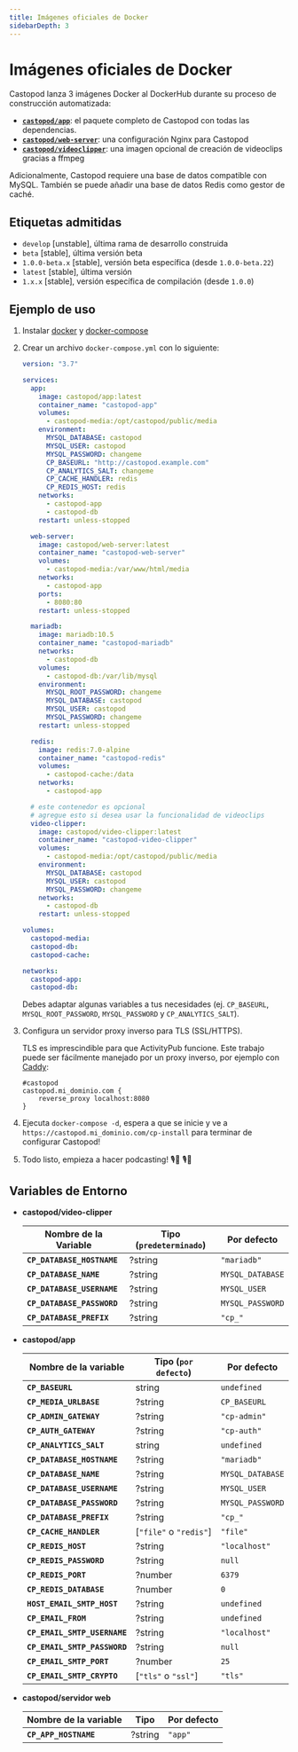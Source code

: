 ```yaml
---
title: Imágenes oficiales de Docker
sidebarDepth: 3
---
```


# Imágenes oficiales de Docker

Castopod lanza 3 imágenes Docker al DockerHub durante su proceso de construcción
automatizada:

- [**`castopod/app`**](https://hub.docker.com/r/castopod/app): el paquete
  completo de Castopod con todas las dependencias.
- [**`castopod/web-server`**](https://hub.docker.com/r/castopod/web-server): una
  configuración Nginx para Castopod
- [**`castopod/videoclipper`**](https://hub.docker.com/r/castopod/video-clipper):
  una imagen opcional de creación de videoclips gracias a ffmpeg

Adicionalmente, Castopod requiere una base de datos compatible con MySQL.
También se puede añadir una base de datos Redis como gestor de caché.

## Etiquetas admitidas

- `develop` [unstable], última rama de desarrollo construida
- `beta` [stable], última versión beta
- `1.0.0-beta.x` [stable], versión beta específica (desde `1.0.0-beta.22`)
- `latest` [stable], última versión
- `1.x.x` [stable], versión específica de compilación (desde `1.0.0`)

## Ejemplo de uso

1.  Instalar [docker](https://docs.docker.com/get-docker/) y
    [docker-compose](https://docs.docker.com/compose/install/)
2.  Crear un archivo `docker-compose.yml` con lo siguiente:

    ```yml
    version: "3.7"

    services:
      app:
        image: castopod/app:latest
        container_name: "castopod-app"
        volumes:
          - castopod-media:/opt/castopod/public/media
        environment:
          MYSQL_DATABASE: castopod
          MYSQL_USER: castopod
          MYSQL_PASSWORD: changeme
          CP_BASEURL: "http://castopod.example.com"
          CP_ANALYTICS_SALT: changeme
          CP_CACHE_HANDLER: redis
          CP_REDIS_HOST: redis
        networks:
          - castopod-app
          - castopod-db
        restart: unless-stopped

      web-server:
        image: castopod/web-server:latest
        container_name: "castopod-web-server"
        volumes:
          - castopod-media:/var/www/html/media
        networks:
          - castopod-app
        ports:
          - 8080:80
        restart: unless-stopped

      mariadb:
        image: mariadb:10.5
        container_name: "castopod-mariadb"
        networks:
          - castopod-db
        volumes:
          - castopod-db:/var/lib/mysql
        environment:
          MYSQL_ROOT_PASSWORD: changeme
          MYSQL_DATABASE: castopod
          MYSQL_USER: castopod
          MYSQL_PASSWORD: changeme
        restart: unless-stopped

      redis:
        image: redis:7.0-alpine
        container_name: "castopod-redis"
        volumes:
          - castopod-cache:/data
        networks:
          - castopod-app

      # este contenedor es opcional
      # agregue esto si desea usar la funcionalidad de videoclips
      video-clipper:
        image: castopod/video-clipper:latest
        container_name: "castopod-video-clipper"
        volumes:
          - castopod-media:/opt/castopod/public/media
        environment:
          MYSQL_DATABASE: castopod
          MYSQL_USER: castopod
          MYSQL_PASSWORD: changeme
        networks:
          - castopod-db
        restart: unless-stopped

    volumes:
      castopod-media:
      castopod-db:
      castopod-cache:

    networks:
      castopod-app:
      castopod-db:
    ```

    Debes adaptar algunas variables a tus necesidades (ej. `CP_BASEURL`,
    `MYSQL_ROOT_PASSWORD`, `MYSQL_PASSWORD` y `CP_ANALYTICS_SALT`).

3.  Configura un servidor proxy inverso para TLS (SSL/HTTPS).

    TLS es imprescindible para que ActivityPub funcione. Este trabajo puede ser
    fácilmente manejado por un proxy inverso, por ejemplo con
    [Caddy](https://caddyserver.com/):

    ```
    #castopod
    castopod.mi_dominio.com {
        reverse_proxy localhost:8080
    }
    ```

4.  Ejecuta `docker-compose -d`, espera a que se inicie y ve a
    `https://castopod.mi_dominio.com/cp-install` para terminar de configurar
    Castopod!

5.  Todo listo, empieza a hacer podcasting! 🎙️🚀 🎙️🚀

## Variables de Entorno

- **castopod/video-clipper**

  | Nombre de la Variable      | Tipo (`predeterminado`) | Por defecto      |
  | -------------------------- | ----------------------- | ---------------- |
  | **`CP_DATABASE_HOSTNAME`** | ?string                 | `"mariadb"`      |
  | **`CP_DATABASE_NAME`**     | ?string                 | `MYSQL_DATABASE` |
  | **`CP_DATABASE_USERNAME`** | ?string                 | `MYSQL_USER`     |
  | **`CP_DATABASE_PASSWORD`** | ?string                 | `MYSQL_PASSWORD` |
  | **`CP_DATABASE_PREFIX`**   | ?string                 | `"cp_"`          |

- **castopod/app**

  | Nombre de la variable        | Tipo (`por defecto`)   | Por defecto      |
  | ---------------------------- | ---------------------- | ---------------- |
  | **`CP_BASEURL`**             | string                 | `undefined`      |
  | **`CP_MEDIA_URLBASE`**       | ?string                | `CP_BASEURL`     |
  | **`CP_ADMIN_GATEWAY`**       | ?string                | `"cp-admin"`     |
  | **`CP_AUTH_GATEWAY`**        | ?string                | `"cp-auth"`      |
  | **`CP_ANALYTICS_SALT`**      | string                 | `undefined`      |
  | **`CP_DATABASE_HOSTNAME`**   | ?string                | `"mariadb"`      |
  | **`CP_DATABASE_NAME`**       | ?string                | `MYSQL_DATABASE` |
  | **`CP_DATABASE_USERNAME`**   | ?string                | `MYSQL_USER`     |
  | **`CP_DATABASE_PASSWORD`**   | ?string                | `MYSQL_PASSWORD` |
  | **`CP_DATABASE_PREFIX`**     | ?string                | `"cp_"`          |
  | **`CP_CACHE_HANDLER`**       | [`"file"` o `"redis"`] | `"file"`         |
  | **`CP_REDIS_HOST`**          | ?string                | `"localhost"`    |
  | **`CP_REDIS_PASSWORD`**      | ?string                | `null`           |
  | **`CP_REDIS_PORT`**          | ?number                | `6379`           |
  | **`CP_REDIS_DATABASE`**      | ?number                | `0`              |
  | **`HOST_EMAIL_SMTP_HOST`**   | ?string                | `undefined`      |
  | **`CP_EMAIL_FROM`**          | ?string                | `undefined`      |
  | **`CP_EMAIL_SMTP_USERNAME`** | ?string                | `"localhost"`    |
  | **`CP_EMAIL_SMTP_PASSWORD`** | ?string                | `null`           |
  | **`CP_EMAIL_SMTP_PORT`**     | ?number                | `25`             |
  | **`CP_EMAIL_SMTP_CRYPTO`**   | [`"tls"` o `"ssl"`]    | `"tls"`          |

- **castopod/servidor web**

  | Nombre de la variable | Tipo    | Por defecto |
  | --------------------- | ------- | ----------- |
  | **`CP_APP_HOSTNAME`** | ?string | `"app"`     |
